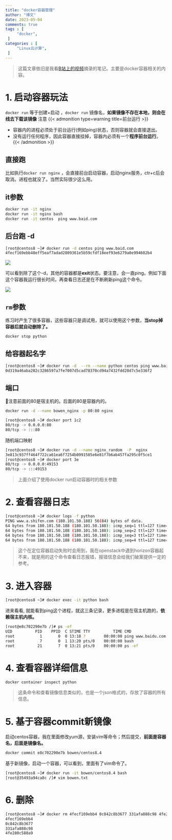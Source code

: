 ```yaml
---
title: "docker容器管理"                         
author: "博文"   
date: 2023-05-04    
comments: true  
tags : [                                    
     "docker",
 ]
categories : [                              
     "Linux云计算",
 ]
---
```

>这篇文章依旧是我看[B站上的视频](https://www.bilibili.com/video/BV1DT411U7v1?p=14&vd_source=4c2c9caf33151d42ae4b296d7b5f6f45)摘录的笔记。主要是docker容器相关的内容。

# 1. 启动容器玩法

`docker run` 等于创建+启动 ，`docker run` 镜像名，**如果镜像不存在本地，则会在线去下载该镜像** 注意
{{< admonition type=warning title=前台运行  >}}
-   容器内的进程必须处于前台运行(例如ping)状态，否则容器就会直接退出。
-   没有运行任何程序，因此容器直接挂掉，容器内必须有一个**程序前台运行**。
{{< /admonition >}}

## 直接跑

比如执行`docker run nginx` ，会直接前台启动容器，启动nginx服务，ctr+c后会取消。进程也就没了。当然实际很少这么用。

## it参数

```bash
docker run -it nginx 
docker run -it nginx bash
docker run -it centos  ping www.baid.com
```

## 后台跑 -d
```bash
[root@centos8 ~]# docker run -d centos ping www.baid.com 
4fecf169ebb48eff5eaf7adad2809361e5b59cfdf18eef93e6279a0e994602b4
```

![](/docker/20230504101709.png)

可以看到除了这个-d，其他的容器都是**exit**状态。要注意，会一直ping。例如下面这个容器我运行很长时间，再查看日志还是在不断刷新ping这个命令。

![](/docker/20230504101912.png)


##  `rm`参数

练习时产生了很多容器，这些容器只是调试用，就可以使用这个参数，**当stop掉容器后就自动删除了。**

```bash
docker stop python
```

## 给容器起名字

```bash
[root@centos8 ~]# docker run -d  --rm --name python centos ping www.baidu.com
0d319a46aba202c3286597a7fe7007d5cad78370cd94a7432fdd28d7c5e336f2
```

## 端口

🍆注意前面的80是宿主机的。后面的80是容器内的。

```bash
docker run -d --name bowen_nginx -p 80:80 nginx
```

```bash
[root@centos8 ~]# docker port 1c2
80/tcp -> 0.0.0.0:80
80/tcp -> :::80
```

随机端口映射

```bash
[root@centos8 ~]# docker run -d --name nginx_random  -P  nginx
3e813c937ff464f722ca61ea6f7254b0991585e6e81f7b6ab457fa295c0f5ce1
[root@centos8 ~]# docker port 3e
80/tcp -> 0.0.0.0:49153
80/tcp -> :::49153
```



>  上面介绍了使用docker run启动容器时的相关参数

# 2. 查看容器日志

```bash
[root@centos8 ~]# docker logs -f python
PING www.a.shifen.com (180.101.50.188) 56(84) bytes of data.
64 bytes from 180.101.50.188 (180.101.50.188): icmp_seq=1 ttl=127 time=9.14 ms
64 bytes from 180.101.50.188 (180.101.50.188): icmp_seq=2 ttl=127 time=9.21 ms
64 bytes from 180.101.50.188 (180.101.50.188): icmp_seq=3 ttl=127 time=10.0 ms
64 bytes from 180.101.50.188 (180.101.50.188): icmp_seq=4 ttl=127 time=10.2 ms
```

> 这个在定位容器启动失败时会用到，我在openstack中遇到horizon容器起不来，就是用的这个命令查看日志报错，报错信息会给我们破案提供一定的参考。


# 3. 进入容器

```bash
[root@centos8 ~]# docker exec -it python bash
```

进来看看, 就能看到ping这个进程，就这三条记录，更多进程是在宿主机跑的，**依赖宿主机内核。**
```bash
[root@e8c702290e7b /]# ps -ef
UID          PID    PPID  C STIME TTY          TIME CMD
root           1       0  0 13:18 ?        00:00:00 ping www.baidu.com
root           7       0  1 13:20 pts/0    00:00:00 bash
root          21       7  0 13:21 pts/0    00:00:00 ps -ef
```

# 4. 查看容器详细信息

```bash
docker container inspect python
```

> 这条命令和查看镜像信息类似的，也是一个json格式的，存放了容器的所有信息。


# 5. 基于容器commit新镜像

启动centos容器，我在里面修改yum源，安装vim等命令；然后提交，**前面是容器名，后面是镜像名。**

```bash
docker commit e8c702290e7b bowen/centos8.4
```

基于新镜像，启动一个容器，可以看到，里面有了vim命令了。

```bash
[root@centos8 ~]# docker run -it bowen/centos8.4 bash
[root@35493a94ca8c /]# vim bowen.txt
```

# 6. 删除
```bash
[root@centos8 ~]# docker rm 4fecf169ebb4 0c842c8b3677 331afa888c98 4fe280c588a9 -f
4fecf169ebb4
0c842c8b3677
331afa888c98
4fe280c588a9
```

